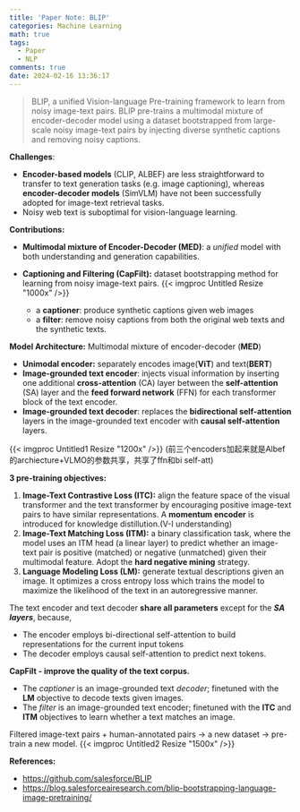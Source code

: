 ```yaml
---
title: 'Paper Note: BLIP'
categories: Machine Learning
math: true
tags:
  - Paper
  - NLP
comments: true
date: 2024-02-16 13:36:17
---
```


> BLIP, a unified Vision-language Pre-training framework to learn from noisy image-text pairs.
BLIP pre-trains a multimodal mixture of encoder-decoder model using a dataset bootstrapped from large-scale noisy image-text pairs by injecting diverse synthetic captions and removing noisy captions.

<!--more-->


**Challenges**:

- **Encoder-based models** (CLIP, ALBEF) are less straightforward to transfer to text generation tasks (e.g. image captioning), whereas **encoder-decoder models** (SimVLM) have not been successfully adopted for image-text retrieval tasks.
- Noisy web text is suboptimal for vision-language learning.

**Contributions:**

- **Multimodal mixture of Encoder-Decoder (MED)**: a *unified* model with both understanding and generation capabilities.
- **Captioning and Filtering (CapFilt):** dataset bootstrapping method for learning from noisy image-text pairs.
    {{< imgproc Untitled Resize "1000x" />}}
    
    - a **captioner**: produce synthetic captions given web images
    - a **filter**: remove noisy captions from both the original web texts and the synthetic texts.

**Model Architecture:** Multimodal mixture of encoder-decoder (**MED**)

- **Unimodal encoder:**  separately encodes image(**ViT**) and text(**BERT**)
- **Image-grounded text encoder**: injects visual information by inserting one additional **cross-attention** (CA)
layer between the **self-attention** (SA) layer and the **feed forward network** (FFN) for each transformer block of the text encoder.
- **Image-grounded text decoder**: replaces the **bidirectional self-attention** layers in the image-grounded text encoder with **causal self-attention** layers.

{{< imgproc Untitled1 Resize "1200x" />}}
(前三个encoders加起来就是Albef的archiecture+VLMO的参数共享，共享了ffn和bi self-att)

**3 pre-training objectives:**

1. **Image-Text Contrastive Loss (ITC):**  align the feature space of the visual transformer and the text transformer by encouraging positive image-text pairs to have similar representations. A **momentum encoder** is introduced for knowledge distillution.(V-I understanding)
2. **Image-Text Matching Loss (ITM):** a binary classification task, where the model uses an ITM head (a linear layer) to predict whether an image-text pair is positive (matched) or negative (unmatched) given their multimodal feature. Adopt the **hard negative mining** strategy.
3. **Language Modeling Loss (LM):** generate textual descriptions given an image. It optimizes a cross entropy loss which trains the model to maximize the likelihood of the text in an autoregressive manner. 

The text encoder and text decoder **share all parameters** except for the ***SA layers***, because,

- The encoder employs bi-directional self-attention to build representations for the current input tokens
- The decoder employs causal self-attention to predict next tokens.

**CapFilt - improve the quality of the text corpus.**

- The *captioner* is an image-grounded text *decoder*; finetuned with the **LM** objective to decode texts given images.
- The *filter* is an image-grounded text encoder; finetuned with the **ITC** and **ITM** objectives to learn whether a text matches an image.

Filtered image-text pairs + human-annotated pairs → a new dataset → pre-train a new model.
{{< imgproc Untitled2 Resize "1500x" />}}



**References:**

- https://github.com/salesforce/BLIP
- https://blog.salesforceairesearch.com/blip-bootstrapping-language-image-pretraining/